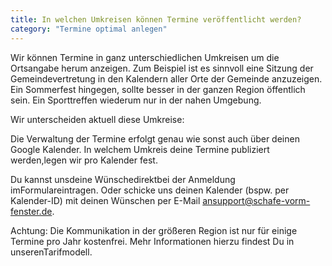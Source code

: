 ```yaml
---
title: In welchen Umkreisen können Termine veröffentlicht werden?
category: "Termine optimal anlegen"
---
```


Wir können Termine in ganz unterschiedlichen Umkreisen um die Ortsangabe herum anzeigen. Zum
Beispiel ist es sinnvoll eine Sitzung der Gemeindevertretung in den Kalendern aller Orte der
Gemeinde anzuzeigen. Ein Sommerfest hingegen, sollte besser in der ganzen Region öffentlich
sein. Ein Sporttreffen wiederum nur in der nahen Umgebung.

Wir unterscheiden aktuell diese Umkreise:

Die Verwaltung der Termine erfolgt genau wie sonst auch über deinen Google Kalender. In
welchem Umkreis deine Termine publiziert werden,legen wir pro Kalender
fest.

Du kannst unsdeine Wünschedirektbei der Anmeldung imFormulareintragen. Oder schicke
uns deinen Kalender (bspw. per Kalender-ID) mit deinen Wünschen per E-Mail <ansupport@schafe-vorm-fenster.de>.

Achtung: Die Kommunikation in der größeren Region ist nur für einige Termine pro Jahr
kostenfrei. Mehr Informationen hierzu findest Du in unserenTarifmodell.

‍
